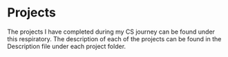 # Projects

The projects I have completed during my CS journey can be found under this respiratory. The description of each of the projects can be found in the Description file under each project folder.   
